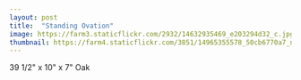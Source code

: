 ```yaml
---
layout: post
title:  "Standing Ovation"
image: https://farm3.staticflickr.com/2932/14632935469_e203294d32_c.jpg
thumbnail: https://farm4.staticflickr.com/3851/14965355578_50cb6770a7_n.jpg
---
```


39 1/2" x 10" x 7" Oak